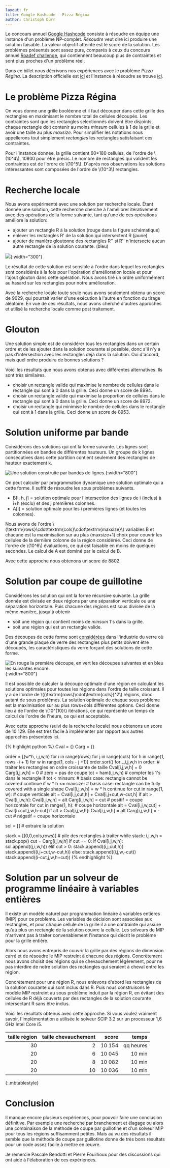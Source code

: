 ```yaml
---
layout: fr
title: Google Hashcode - Pizza Régina
author: Christoph Dürr
---
```


Le concours annuel [Google Hashcode](https://hashcode.withgoogle.com/) consiste à résoudre en équipe une instance d'un problème NP-complet. *Résoudre* veut dire ici produire une solution faisable.  La valeur objectif atteinte est le score de la solution.  Les problèmes présentés sont assez purs, comparés à ceux du concours annuel [Roadef challenge](http://challenge.roadef.org), qui contiennent beaucoup plus de contraintes et sont plus proches d'un problème réel.

Dans ce billet nous décrivons nos expériences avec le problème *Pizza Régina*. La description officielle est [ici](https://sites.google.com/site/hashcode2015/tasks) et l'instance à résoudre se trouve [ici](http://primers.xyz/7).

# Le problème Pizza Régina

On vous donne une grille booléenne et il faut découper dans cette grille des rectangles en maximisant le nombre total de cellules découpés. Les contraintes sont que les rectangles sélectionnés doivent être disjoints, chaque rectangle doit contenir au moins *minsum* cellules à 1 de la grille et avoir une taille au plus *maxsize*.  Pour simplifier les notations nous appellerons tout simplement *rectangles* les rectangles satisfaisant ces contraintes.

Pour l'instance donnée, la grille contient 60*180 cellules, de l'ordre de \\(10^4\\), 10800 pour être précis.
Le nombre de rectangles qui valident les contraintes est de l'ordre de \\(10^5\\).  D'après nos observations les solutions intéressantes sont composées de l'ordre de \\(10^3\\) rectangles.

# Recherche locale

Nous avons expérimenté avec une solution par recherche locale.  Étant donnée une solution, cette recherche cherche à l'améliorer itérativement avec des opérations de la forme suivante, tant qu'une de ces opérations améliore la solution:

- ajouter un rectangle R à la solution (rouge dans la figure schématique)
- enlever les rectangles R' de la solution qui intersectent R (jaune)
- ajouter de manière gloutonne des rectangles R'' si R'' n'intersecte aucun autre rectangle de la solution courante. (bleu)

![](/fr/images/pizza-rech-locale.svg){:width="300"}

Le résultat de cette solution est sensible à l'ordre dans lequel les rectangles sont considérés à la fois pour l'opération d'amélioration locale et pour l'ajout glouton dans cette opération.  Nous avons tiré un ordre uniformément au hasard sur les rectangles pour notre amélioration.

Avec la recherche locale toute seule nous avons seulement obtenu un score de 9629, qui pourrait varier d'une exécution à l'autre en fonction du tirage aléatoire.  En vue de ces résultats, nous avons cherché d'autres approches et utilisé la recherche locale comme post traitement.

# Glouton

Une solution simple est de considérer tous les rectangles dans un certain ordre et de les ajouter dans la solution courante si possible, donc s'il n'y a pas d'intersection avec les rectangles déjà dans la solution.  Oui d'accord, mais quel ordre produira de bonnes solutions ?

Voici les résultats que nous avons obtenus avec différentes alternatives.  Ils sont très similaires.

- choisir un rectangle valide qui maximise le nombre de cellules dans le rectangle qui sont à 0 dans la grille. Ceci donne un score de 8994.
- choisir un rectangle valide qui maximise la proportion de cellules dans le rectangle qui sont à 0 dans la grille. Ceci donne un score de 8972.
- choisir un rectangle qui minimise le nombre de cellules dans le rectangle qui sont à 1 dans la grille. Ceci donne un score de 8953.

# Solution uniforme par bande

Considérons des solutions qui ont la forme suivante.  Les lignes sont partitionnées en bandes de différentes hauteurs.  Un groupe de k lignes consécutives dans cette partition contient seulement des rectangles de hauteur exactement k.

![](/fr/images/pizza-bandes.svg "Une solution construite par bandes de lignes."){:width="800"}

On peut calculer par programmation dynamique une solution optimale qui a cette forme. Il suffit de résoudre les sous problèmes suivants.

- B[i, h, j] = solution optimale pour l'intersection des lignes de i (inclus) à i+h (exclu) et des j premières colonnes.
- A[i] = solution optimale pour les i premières lignes (et toutes les colonnes).

Nous avons de l'ordre \\(\textrm{rows}\cdot\textrm{cols}\cdot\textrm{maxsize}\\) variables B et chacune est la maximisation sur au plus (maxsize+1) choix pour couvrir les cellules de la dernière colonne de la région considérée. Ceci donne de l'ordre de \\(10^6\\) évaluations, ce qui est faisable en moins de quelques secondes.  Le calcul de A est dominé par le calcul de B.

Avec cette approche nous obtenons un score de 8802.

# Solution par coupe de guillotine

Considérons les solution qui ont la forme récursive suivante.  La grille donnée est divisée en deux régions par une séparation verticale ou une séparation horizontale.  Puis chacune des régions est sous divisée de la même manière, jusqu'à obtenir

- soit une région qui contient moins de *minsum* 1's dans la grille.
- soit une région qui est un rectangle valide.

Des découpes de cette forme sont [considérées](https://en.wikipedia.org/wiki/Guillotine_problem) dans l'industrie du verre où d'une grande plaque de verre des rectangles plus petits doivent être découpés, les caractéristiques du verre forçant des solutions de cette forme.

![](/fr/images/pizza-guillotine.svg "En rouge la première découpe, en vert les découpes suivantes et en bleu les suivantes encore."){:width="800"}

Il est possible de calculer la découpe optimale d'une région en calculant les solutions optimales pour toutes les régions dans l'ordre de taille croissant.  Il y a de l'ordre de \\((\textrm{rows}\cdot\textrm{cols})^2\\) régions, donc autant de sous problèmes. La solution optimale de chaque sous problème est la maximisation sur au plus rows+cols différentes options. Ceci donne lieu à de l'ordre de \\(10^{10}\\) itérations, ce qui représente un temps de calcul de l'ordre de l'heure, ce qui est acceptable.

Avec cette approche (suivi de la recherche locale) nous obtenons un score de 10 129. Elle est très facile à implémenter par rapport aux autres approches présentées ici.

{% highlight python %}
Cval = {}
Carg = {}

order = [(w*h, i,j,w,h)  for i in range(rows)
                    for j in range(cols)
                    for h in range(1, rows -i + 1)
                    for w in range(1, cols - j +1)]
order.sort()
for _,i,j,w,h in order:      # traiter les rectangles en ordre croissante de taille
    Cval[i,j,w,h] = 0
    Carg[i,j,w,h] = 0             # zéro = pas de coupe
    tot = ham(i,j,w,h)       # compter les 1's dans le rectangle
    if tot < minsum:         # basis case: rectangle cannot be covered
        continue
    if w * h <= maxsize:     # basis case: rectangle can be fully covered with a single shape
        Cval[i,j,w,h] = w * h
        continue
    for cut in range(1, w):  # coupe verticale
        alt = Cval[i,j,cut,h] + Cval[i,j+cut,w-cut,h]
        if alt > Cval[i,j,w,h]:
            Cval[i,j,w,h] = alt
            Carg[i,j,w,h] = cut   # positif = coupe horizontale
    for cut in range(1, h):  # coupe horizontale
        alt = Cval[i,j,w,cut] + Cval[i+cut,j,w,h-cut]
        if alt > Cval[i,j,w,h]:
            Cval[i,j,w,h] = alt
            Carg[i,j,w,h] = -cut  # négatif = coupe horizontale

sol = []                     # extraire la solution

stack = [(0,0,cols,rows)]    # pile des rectangles à traiter
while stack:
    i,j,w,h = stack.pop()
    cut = Carg[i,j,w,h]
    if cut == 0:
        if Cval[i,j,w,h]:
            sol.append((j,i,w,h))
    elif cut > 0:
        stack.append((i,j,cut,h))
        stack.append((i,j+cut,w-cut,h))
    else:
        stack.append((i,j,w,-cut))
        stack.append((i-cut,j,w,h+cut))
{% endhighlight %}

# Solution par un solveur de programme linéaire à variables entières

Il existe un modèle naturel par programmation linéaire à variables entières (MIP) pour ce problème. Les variables de décision sont associées aux rectangles, et pour chaque cellule de la grille il a une contrainte qui assure qu'au plus un rectangle de la solution couvre la cellule.  Les solveurs de MIP n'arrivent pas à traiter convenablement l'instance qui décrit le problème pour la grille entière.

Alors nous avons entrepris de couvrir la grille par des régions de dimension carré et de résoudre le MIP restreint à chacune des régions.  Concrètement nous avons choisit des régions qui se chevauchement légèrement, pour ne pas interdire de notre solution des rectangles qui seraient à cheval entre les région.

Concrètement pour une région R, nous enlevons d'abord les rectangles de la solution courante qui sont inclus dans R.  Puis nous construisons le modèle MIP restreint au sous problème induit par la région R, en évitant des cellules de R déjà couverts par des rectangles de la solution courante intersectant R sans être inclus.

Voici les résultats obtenus avec cette approche. Si vous voulez vraiment savoir, l'implémentation a utilisée le solveur SCIP 3.2 sur un processeur 1,6 GHz Intel Core i5.

| taille région | taille chevauchement |    score |     temps |
| ------------: | -------------------: | -------: | --------: |
|            30 |                    2 | 10 154   | qq heures |
|            20 |                    6 | 10 045   |    10 min |
|            20 |                    8 | 10 082   |    10 min |
|            20 |                   10 | 10 036   |    10 min |
{:.mbtablestyle}

# Conclusion

Il manque encore plusieurs expériences, pour pouvoir faire une conclusion définitive. Par exemple une recherche par branchement et élagage ou alors une combinaison de la méthode de coupe par guillotine et d'un solveur MIP pour tous les régions suffisamment petites.  Mais au vu des résultats il semble que la méthode de coupe par guillotine donne de très bons résultats pour un code assez facile à mettre en œuvre.

Je remercie Pascale Bendotti et Pierre Fouilhoux pour des discussions qui ont aidé à l'élaboration de ces expériences.

